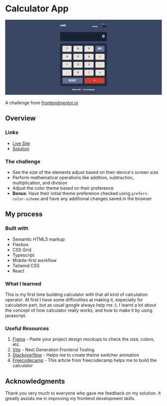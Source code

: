 # Calculator App

<!-- screenshots here -->

![](./screenshot.png)

A challenge from [frontendmentor.io](https://www.frontendmentor.io/)

## Overview

### Links

- [Live Site](https://your-live-site-url.com)
- [Solution](https://www.frontendmentor.io/profile/boedegoat)

### The challenge

- See the size of the elements adjust based on their device's screen size
- Perform mathematical operations like addition, subtraction, multiplication, and division
- Adjust the color theme based on their preference
- **Bonus**: Have their initial theme preference checked using `prefers-color-scheme` and have any additional changes saved in the browser

## My process

### Built with

- Semantic HTML5 markup
- Flexbox
- CSS Grid
- Typescript
- Mobile-first workflow
- Tailwind CSS
- React

### What I learned

This is my first time building calculator with that all kind of calculation operator. At first I have some difficulities at making it, especially for calculation part, but as usual google always help me :). I learnt a lot about the concept of how calculator really works, and how to make it by using javascript.

### Useful Resources

1. [Figma](https://www.figma.com/) - Paste your project design mockups to check the size, colors, etc.
2. [Vite](https://vitejs.dev/) - Next Generation Frontend Tooling
3. [Stackoverflow](https://stackoverflow.com/questions/65040466/underline-element-and-increase-distance-between-them-on-navbar-with-sliding-unde) - Helps me to create theme switcher animation
4. [Freecodecamp](https://www.freecodecamp.org/news/how-to-build-an-html-calculator-app-from-scratch-using-javascript-4454b8714b98/) - This article from freecodecamp helps me to build the calculator

## Acknowledgments

Thank you very much to everyone who gave me feedback on my solution. It greatly assists me in improving my frontend development skills.
